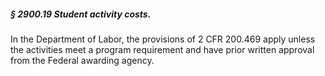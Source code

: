 ##### § 2900.19 Student activity costs. #####

In the Department of Labor, the provisions of 2 CFR 200.469 apply unless the activities meet a program requirement and have prior written approval from the Federal awarding agency.